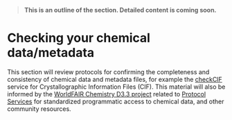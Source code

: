 > **This is an outline of the section. Detailed content is coming soon.** 
# Checking your chemical data/metadata

This section will review protocols for confirming the completeness and consistency of chemical data and metadata files, for example the [checkCIF](https://checkcif.iucr.org/) service for Crystallographic Information Files (CIF). This material will also be informed by the [WorldFAIR Chemistry D3.3 project](https://iupac.org/project/2022-029-1-024) related to [Protocol Services](https://iupac.github.io/WFChemProtocols/intro.html) for standardized programmatic access to chemical data, and other community resources. 

